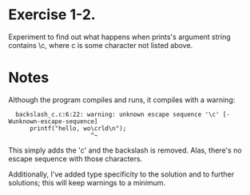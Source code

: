 # Exercise 1-2. 
Experiment to find out what happens when prints's argument string contains \c, where c is some character not listed above.

# Notes
Although the program compiles and runs, it compiles with a warning:
  ```
    backslash_c.c:6:22: warning: unknown escape sequence '\c' [-Wunknown-escape-sequence]
        printf("hello, wo\crld\n");
                         ^~
  ```
This simply adds the 'c' and the backslash is removed. Alas, there's no escape sequence with those characters.

Additionally, I've added type specificity to the solution and to further solutions; this will keep warnings to a minimum. 